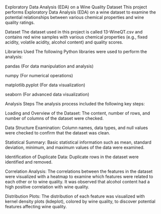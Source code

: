 Exploratory Data Analysis (EDA) on a Wine Quality Dataset
This project performs Exploratory Data Analysis (EDA) on a wine dataset to examine the potential relationships between various chemical properties and wine quality ratings.

Dataset
The dataset used in this project is called 13-WineQT.csv and contains red wine samples with various chemical properties (e.g., fixed acidity, volatile acidity, alcohol content) and quality scores.

Libraries Used
The following Python libraries were used to perform the analysis:

pandas (For data manipulation and analysis)

numpy (For numerical operations)

matplotlib.pyplot (For data visualization)

seaborn (For advanced data visualization)

Analysis Steps
The analysis process included the following key steps:

Loading and Overview of the Dataset: The content, number of rows, and number of columns of the dataset were checked.

Data Structure Examination: Column names, data types, and null values were checked to confirm that the dataset was clean.

Statistical Summary: Basic statistical information such as mean, standard deviation, minimum, and maximum values of the data were examined.

Identification of Duplicate Data: Duplicate rows in the dataset were identified and removed.

Correlation Analysis: The correlations between the features in the dataset were visualized with a heatmap to examine which features were related to each other or to wine quality. It was observed that alcohol content had a high positive correlation with wine quality.

Distribution Plots: The distribution of each feature was visualized with kernel density plots (kdeplot), colored by wine quality, to discover potential features affecting wine quality.
